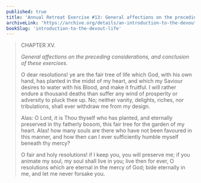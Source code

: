 ```yaml
---
published: true
title: 'Annual Retreat Exercise #13: General affections on the preceding considerations'
archiveLink: 'https://archive.org/details/an-introduction-to-the-devout-life/page/280?view=theater'
bookSlug: 'introduction-to-the-devout-life'
---
```


> CHAPTER XV.
>
> *General affections on the preceding considerations, and conclusion of these exercises.*
>
> O dear resolutions! ye are the fair tree of life which God, with his own hand, has planted in the midst of my heart, and which my Saviour desires to water with his Blood, and make it fruitful. I will rather endure a thousand deaths than suffer any wind of prosperity or adversity to pluck thee up. No; neither vanity, delights, riches, nor tribulations, shall ever withdraw me from my design.
>
> Alas: O Lord, it is Thou thyself who has planted, and eternally preserved in thy fatherly bosom, this fair tree for the garden of my heart. Alas! how many souls are there who have not been favoured in this manner, and how then can I ever sufficiently humble myself beneath thy mercy?
>
> O fair and holy resolutions! if I keep you, you will preserve me; if you animate my soul, my soul shall live in you; live then for ever, O resolutions which are eternal in the mercy of God; bide eternally in me, and let me never forsake you.